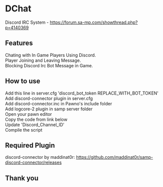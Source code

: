 # DChat
Discord IRC System - https://forum.sa-mp.com/showthread.php?p=4140369

## Features
Chating with In Game Players Using Discord.<br>
Player Joining and Leaving Message.<br>
Blocking Discord Irc Bot Message in Game.<br>

## How to use
Add this line in server.cfg 'discord_bot_token REPLACE_WITH_BOT_TOKEN'<br>
Add discord-connector plugin in server.cfg<br>
Add discord-connector.inc in Pawno's include folder<br>
Add logcore-2 plugin in samp server folder<br>
Open your pawn editor<br>
Copy the code from link below<br>
Update 'Discord_Channel_ID'<br>
Compile the script<br>

## Required Plugin
discord-connector by maddinat0r: https://github.com/maddinat0r/samp-discord-connector/releases


## Thank you
